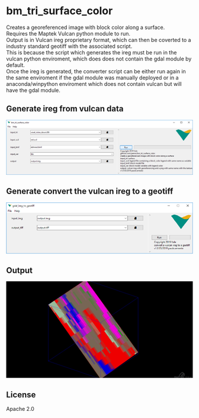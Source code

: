 # bm_tri_surface_color
Creates a georeferenced image with block color along a surface.  
Requires the Maptek Vulcan python module to run.  
Output is in Vulcan ireg proprietary format, which can then be coverted to a industry standard geotiff with the associated script.  
This is because the script which generates the ireg must be run in the vulcan python enviroment, which does does not contain the gdal module by default.  
Once the ireg is generated, the converter script can be either run again in the same enviroment if the gdal module was manually deployed or in a anaconda/winpython enviroment which does not contain vulcan but will have the gdal module.  


## Generate ireg from vulcan data
![screenshot1](https://github.com/pemn/bm_tri_surface_color/blob/master/assets/screenshot1.PNG)

## Generate convert the vulcan ireg to a geotiff
![screenshot2](https://github.com/pemn/bm_tri_surface_color/blob/master/assets/screenshot2.PNG)

## Output
![output](https://github.com/pemn/bm_tri_surface_color/blob/master/assets/dump0001.png)

## License
Apache 2.0
